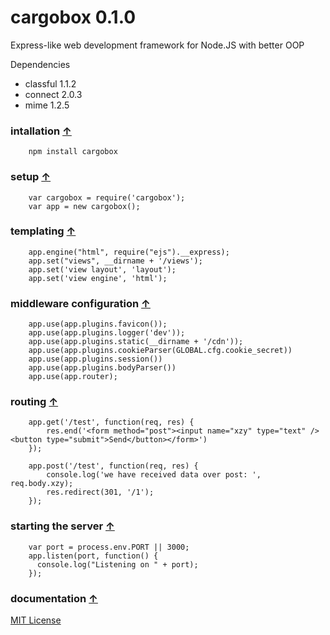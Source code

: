 <a name="start"></a>

# cargobox 0.1.0 #

Express-like web development framework for Node.JS with better OOP

Dependencies

* classful 1.1.2
* connect 2.0.3
* mime 1.2.5

### intallation [↑](#start) ###

		npm install cargobox

### setup [↑](#start) ###

		var cargobox = require('cargobox');
		var app = new cargobox();

### templating [↑](#start) ###

		app.engine("html", require("ejs").__express);
		app.set("views", __dirname + '/views');
		app.set('view layout', 'layout');
		app.set('view engine', 'html');

### middleware configuration [↑](#start) ###

		app.use(app.plugins.favicon());
		app.use(app.plugins.logger('dev'));
		app.use(app.plugins.static(__dirname + '/cdn'));
		app.use(app.plugins.cookieParser(GLOBAL.cfg.cookie_secret))
		app.use(app.plugins.session())
		app.use(app.plugins.bodyParser())
		app.use(app.router);

### routing [↑](#start) ###

		app.get('/test', function(req, res) { 
			res.end('<form method="post"><input name="xzy" type="text" /><button type="submit">Send</button></form>')
		});

		app.post('/test', function(req, res) { 
			console.log('we have received data over post: ', req.body.xzy);
			res.redirect(301, '/1');
		});

### starting the server [↑](#start) ###
		
		var port = process.env.PORT || 3000;
		app.listen(port, function() {
		  console.log("Listening on " + port);
		});

### documentation [↑](#start) ###

[MIT License](https://github.com/Gagle/Classful-JS/blob/master/LICENSE)